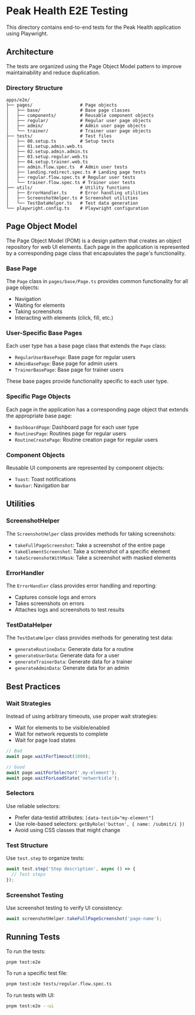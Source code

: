 # Peak Health E2E Testing

This directory contains end-to-end tests for the Peak Health application using Playwright.

## Architecture

The tests are organized using the Page Object Model pattern to improve maintainability and reduce duplication.

### Directory Structure

```
apps/e2e/
├── pages/                  # Page objects
│   ├── base/               # Base page classes
│   ├── components/         # Reusable component objects
│   ├── regular/            # Regular user page objects
│   ├── admin/              # Admin user page objects
│   └── trainer/            # Trainer user page objects
├── tests/                  # Test files
│   ├── 00.setup.ts         # Setup tests
│   ├── 01.setup.admin.web.ts
│   ├── 02.setup.admin.admin.ts
│   ├── 03.setup.regular.web.ts
│   ├── 04.setup.trainer.web.ts
│   ├── admin.flow.spec.ts  # Admin user tests
│   ├── landing.redirect.spec.ts # Landing page tests
│   ├── regular.flow.spec.ts # Regular user tests
│   └── trainer.flow.spec.ts # Trainer user tests
├── utils/                  # Utility functions
│   ├── ErrorHandler.ts     # Error handling utilities
│   ├── ScreenshotHelper.ts # Screenshot utilities
│   └── TestDataHelper.ts   # Test data generation
└── playwright.config.ts    # Playwright configuration
```

## Page Object Model

The Page Object Model (POM) is a design pattern that creates an object repository for web UI elements. Each page in the application is represented by a corresponding page class that encapsulates the page's functionality.

### Base Page

The `Page` class in `pages/base/Page.ts` provides common functionality for all page objects:

- Navigation
- Waiting for elements
- Taking screenshots
- Interacting with elements (click, fill, etc.)

### User-Specific Base Pages

Each user type has a base page class that extends the `Page` class:

- `RegularUserBasePage`: Base page for regular users
- `AdminBasePage`: Base page for admin users
- `TrainerBasePage`: Base page for trainer users

These base pages provide functionality specific to each user type.

### Specific Page Objects

Each page in the application has a corresponding page object that extends the appropriate base page:

- `DashboardPage`: Dashboard page for each user type
- `RoutinesPage`: Routines page for regular users
- `RoutineCreatePage`: Routine creation page for regular users

### Component Objects

Reusable UI components are represented by component objects:

- `Toast`: Toast notifications
- `Navbar`: Navigation bar

## Utilities

### ScreenshotHelper

The `ScreenshotHelper` class provides methods for taking screenshots:

- `takeFullPageScreenshot`: Take a screenshot of the entire page
- `takeElementScreenshot`: Take a screenshot of a specific element
- `takeScreenshotWithMask`: Take a screenshot with masked elements

### ErrorHandler

The `ErrorHandler` class provides error handling and reporting:

- Captures console logs and errors
- Takes screenshots on errors
- Attaches logs and screenshots to test results

### TestDataHelper

The `TestDataHelper` class provides methods for generating test data:

- `generateRoutineData`: Generate data for a routine
- `generateUserData`: Generate data for a user
- `generateTrainerData`: Generate data for a trainer
- `generateAdminData`: Generate data for an admin

## Best Practices

### Wait Strategies

Instead of using arbitrary timeouts, use proper wait strategies:

- Wait for elements to be visible/enabled
- Wait for network requests to complete
- Wait for page load states

```typescript
// Bad
await page.waitForTimeout(1000);

// Good
await page.waitForSelector('.my-element');
await page.waitForLoadState('networkidle');
```

### Selectors

Use reliable selectors:

- Prefer data-testid attributes: `[data-testid="my-element"]`
- Use role-based selectors: `getByRole('button', { name: /submit/i })`
- Avoid using CSS classes that might change

### Test Structure

Use `test.step` to organize tests:

```typescript
await test.step('Step description', async () => {
  // Test steps
});
```

### Screenshot Testing

Use screenshot testing to verify UI consistency:

```typescript
await screenshotHelper.takeFullPageScreenshot('page-name');
```

## Running Tests

To run the tests:

```bash
pnpm test:e2e
```

To run a specific test file:

```bash
pnpm test:e2e tests/regular.flow.spec.ts
```

To run tests with UI:

```bash
pnpm test:e2e --ui
```
